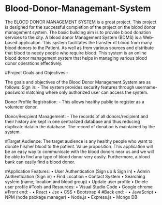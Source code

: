 # Blood-Donor-Managemant-System
The BLOOD DONOR MANAGEMENT SYSTEM is a great project. This project is designed 
for the successful completion of the project on the blood donor management system. 
The basic building aim is to provide blood donation services to the city.
A blood donor Management System (BDMS) is a Web-based application. This system facilitates 
the transfer of blood from many blood donors to the Patient. As well as from various sources and 
distribute that blood to needy people who require blood. This system is an online blood donor 
management system that helps in managing various blood donor operations effectively.

#Project Goals and Objectives:-

The goals and objectives of the Blood Donor Management System are as follows: 
Sign in: - The system provides security features through 
username-password matching where only authorized 
user can access the system.

Donor Profile Registration: - This allows healthy public 
to register as a volunteer donor.

Donor/Recipient Management: - The records of all 
donors/recipient and their history are kept in one 
centralized database and thus reducing duplicate data in 
the database. The record of donation is maintained by 
the system.

#Target Audience: 
The target audience is any healthy people who want to donate his/her blood to the patient.
Value proposition: 
This application will be an easy way to communicate with the blood donors near us and we will 
be able to find any type of blood donor very easily. Furthermore, a blood bank can easily find a 
blood donor.

#Application Features: 
• User Authentication (Sign up & Sign in)
• Admin Authentication (Sign in)
• Find Location
• Contact System
• Searching system (name, location and blood group)
• Update user profile
• Delete user profile
#Tools and Resources: 
• Visual Studio Code
• Google chrome
#Front end: -
• React
• Jsx
• CSS
• Bootstrap 4
#Back end: -
• JavaScript
• NPM (node package manager)
• Node.js
• Express.js
• Mongo DB
